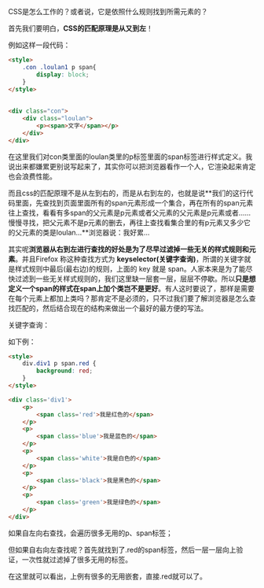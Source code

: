 CSS是怎么工作的？或者说，它是依照什么规则找到所需元素的？

首先我们要明白，**CSS的匹配原理是从又到左**！

例如这样一段代码：

~~~html
<style>
	.con .loulan1 p span{ 
        display: block; 
    } 
</style>
  
  
<div class="con">   
    <div class="loulan">   
        <p><span>文字</span></p>   
    </div>   
</div> 
~~~

在这里我们对con类里面的loulan类里的p标签里面的span标签进行样式定义。我说出来都嫌累更别说写起来了，其实你可以把浏览器看作一个人，它渲染起来肯定也会浪费性能。

而且css的匹配原理不是从左到右的，而是从右到左的，也就是说**我们的这行代码里面，先查找到页面里面所有的span元素形成一个集合，再在所有的span元素往上查找，看看有多span的父元素是p元素或者父元素的父元素是p元素或者......慢慢寻找，把父元素不是p元素的删去，再往上查找看集合里的有p元素又多少它的父元素的类是loulan...**浏览器说：我好累...

其实呢**浏览器从右到左进行查找的好处是为了尽早过滤掉一些无关的样式规则和元素**。并且Firefox 称这种查找方式为 **keyselector(关键字查询)**，所谓的关键字就是样式规则中最后(最右边)的规则，上面的 key 就是 span。人家本来是为了能尽快过滤到一些无关样式规则的，我们这里缺一层套一层，层层不停歇。所以**只是想定义一个span的样式在span上加个类岂不是更好**。有人这时要说了，那样是需要在每个元素上都加上类吗？那肯定不是必须的，只不过我们要了解浏览器是怎么查找匹配的，然后结合现在的结构来做出一个最好的最方便的写法。

关键字查询：

如下例：

~~~html
<style>
    div.div1 p span.red {
        background: red;
    }
</style>

<div class='div1'>
    <p>
        <span class='red'>我是红色的</span>
    </p>
    <p>
        <span class='blue'>我是蓝色的</span>
    </p>
    <p>
        <span class='white'>我是白色的</span>
    </p>
    <p>
        <span class='black'>我是黑色的</span>
    </p>
    <p>
        <span class='green'>我是绿色的</span>
    </p>
</div>
~~~

如果自左向右查找，会遍历很多无用的p、span标签；

但如果自右向左查找呢？首先就找到了.red的span标签，然后一层一层向上验证，一次性就过滤掉了很多无用的标签。

在这里就可以看出，上例有很多的无用嵌套，直接.red就可以了。





 